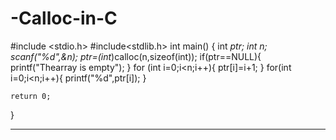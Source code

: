 # -Calloc-in-C
#include <stdio.h>
#include<stdlib.h>
int main() {
    int *ptr;
    int n;
    scanf("%d",&n);
    ptr=(int*)calloc(n,sizeof(int));
    if(ptr==NULL){
        printf("Thearray is empty");
    }
    for (int i=0;i<n;i++){
        ptr[i]=i+1;
    }
    for(int i=0;i<n;i++){
        printf("%d",ptr[i]);
    }
    

    return 0;
}
___
